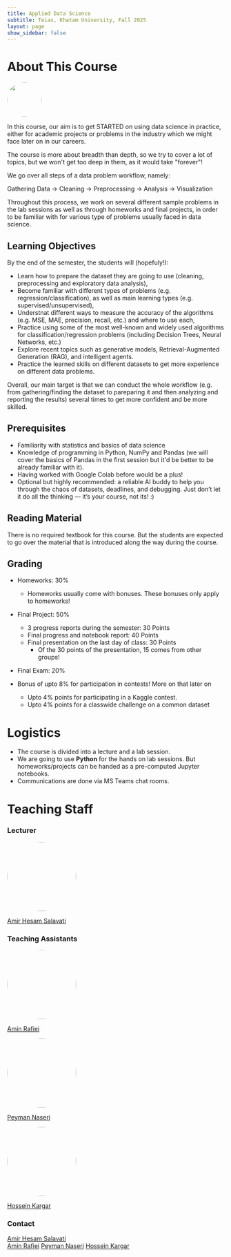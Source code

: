 ```yaml
---
title: Applied Data Science
subtitle: Teias, Khatam University, Fall 2025
layout: page 
show_sidebar: false
---
```


# About This Course
<img src="/ads2025-fall/assets/images/datasciencecloud.png" style="border-radius:50%;" height="80" width="auto">


In this course, our aim is to get STARTED on using data science in practice, either for academic projects or problems in the industry which we might face later on in our careers. 

The course is more about breadth than depth, so we try to cover a lot of topics, but we won't get too deep in them, as it would take "forever"!

We go over all steps of a data problem workflow, namely: 

Gathering Data → Cleaning → Preprocessing → Analysis → Visualization 

Throughout this process, we work on several different sample problems in the lab sessions as well as through homeworks and final projects, in order to be familiar with for various type of problems usually faced in data science.

## Learning Objectives
By the end of the semester, the students will (hopefuly!):

* Learn how to prepare the dataset they are going to use (cleaning, preprocessing and exploratory data analysis),
* Become familiar with different types of problems (e.g. regression/classification), as well as main learning types (e.g. supervised/unsupervised),
* Understnat different ways to measure the accuracy of the algorithms (e.g. MSE, MAE, precision, recall, etc.) and where to use each,
* Practice using some of the most well-known and widely used algorithms for classification/regression problems (including Decision Trees, Neural Networks, etc.)
* Explore recent topics such as generative models, Retrieval-Augmented Generation (RAG), and intelligent agents.
* Practice the learned skills on different datasets to get more experience on different data problems.

Overall, our main target is that we can conduct the whole workflow (e.g. from gathering/finding the dataset to pareparing it and then analyzing and reporting the results) several times to get more confident and be more skilled.

## Prerequisites
* Familiarity with statistics and basics of data science 
* Knowledge of programming in Python, NumPy and Pandas (we will cover the basics of Pandas in the first session but it'd be better to be already familiar with it).
* Having worked with Google Colab before would be a plus!
* Optional but highly recommended: a reliable AI buddy to help you through the chaos of datasets, deadlines, and debugging. Just don’t let it do all the thinking — it’s your course, not its! :)

## Reading Material
There is no required textbook for this course. But the students are expected to go over the material that is introduced along the way during the course. 

## Grading 
* Homeworks: 30%
     * Homeworks usually come with bonuses. These bonuses only apply to homeworks!
* Final Project: 50%
    * 3 progress reports during the semester: 30 Points
    * Final progress and notebook report: 40 Points
    * Final presentation on the last day of class: 30 Points
        * Of the 30 points of the presentation, 15 comes from other groups!
* Final Exam: 20%

* Bonus of upto 8% for participation in contests! More on that later on
     * Upto 4% points for participating in a Kaggle contest.
     * Upto 4% points for a classwide challenge on a common dataset

# Logistics
* The course is divided into a lecture and a lab session. 
* We are going to use **Python** for the hands on lab sessions. But homeworks/projects can be handed as a pre-computed Jupyter notebooks.
* Communications are done via MS Teams chat rooms.



# Teaching Staff

### Lecturer
<img src="/ads2025-fall/assets/images/Hesam2.jpg" style="border-radius:50%;height:160px;" width="auto">

[Amir Hesam Salavati](http://saloot.negsam.ir/)


### Teaching Assistants
<img src="/ads2025-fall/assets/images/amin-rafiei.jpg" style="border-radius:50%;height:160px;" width="auto">

[Amin Rafiei](https://www.linkedin.com/in/rafiei-amin/)

<img src="/ads2025-fall/assets/images/peyman-naseri.jpg" style="border-radius:50%;height:160px;" width="auto">

[Peyman Naseri](https://www.linkedin.com/in/peyman886/)

<img src="/ads2025-fall/assets/images/hossein-kargar.jpg" style="border-radius:50%;height:160px;" width="auto">

[Hossein Kargar](https://www.linkedin.com/in/hossein-kargar-1142371b5/)




### Contact
[Amir Hesam Salavati](mailto:saloot@gmail.com) <br>
[Amin Rafiei](mailto:rafiei.amin.ir@gmail.com)
[Peyman Naseri](mailto:@peyman.75.naserigmail.com)
[Hossein Kargar](mailto:hkargar17@gmail.com)
